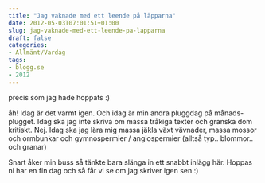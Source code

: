 ```yaml
---
title: "Jag vaknade med ett leende på läpparna"
date: 2012-05-03T07:01:51+01:00
slug: jag-vaknade-med-ett-leende-pa-lapparna
draft: false
categories:
- Allmänt/Vardag
tags:
- blogg.se
- 2012
---
```

precis som jag hade hoppats :)  
  
åh! Idag är det varmt igen. Och idag är min andra pluggdag på månads-plugget. Idag ska jag inte skriva om massa tråkiga texter och granska dom kritiskt. Nej. Idag ska jag lära mig massa jäkla växt vävnader, massa mossor och ormbunkar och gymnospermier / angiospermier (alltså typ.. blommor.. och granar)  
  
Snart åker min buss så tänkte bara slänga in ett snabbt inlägg här. Hoppas ni har en fin dag och så får vi se om jag skriver igen sen :)
